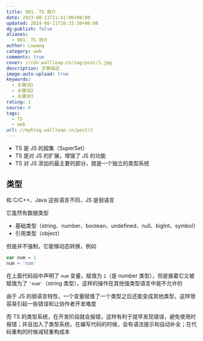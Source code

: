 ```yaml
---
title: 001. TS 简介
date: 2023-08-11T11:41:00+08:00
updated: 2024-08-21T10:33:30+08:00
dg-publish: false
aliases:
  - 001. TS 简介
author: Luwang
category: web
comments: true
cover: //cdn.wallleap.cn/img/post/1.jpg
description: 文章描述
image-auto-upload: true
keywords:
  - 关键词1
  - 关键词2
  - 关键词3
rating: 1
source: #
tags:
  - TS
  - web
url: //myblog.wallleap.cn/post/1
---
```


- TS 是 JS 的超集（SuperSet）
- TS 是对 JS 的扩展，增强了 JS 的功能
- TS 对 JS 添加的最主要的部分，就是一个独立的类型系统

## 类型

和 C/C++、Java 这些语言不同，JS 是弱语言

它虽然有数据类型

- 基础类型（string、number、boolean、undefined、null、bigInt、symbol）
- 引用类型（object）

但是并不强制，它能够动态转换，例如

```js
var num = 1
num = 'num'
```

在上面代码段中声明了 `num` 变量，赋值为 `1`（是 number 类型），但是接着它又被赋值为了 `'num'`（string 类型），这样的操作在其他强类型语言中是不允许的

由于 JS 的弱语言特性，一个变量赋值了一个类型之后还能变成其他类型，这样很容易引起一些错误和让协作者开发难度

而 TS 的类型系统，在开发阶段就会报错，这样有利于提早发现错误，避免使用时报错；并且加入了类型系统，在编写代码的时候，会有语法提示和自动补全；在代码重构的时候减轻重构成本

